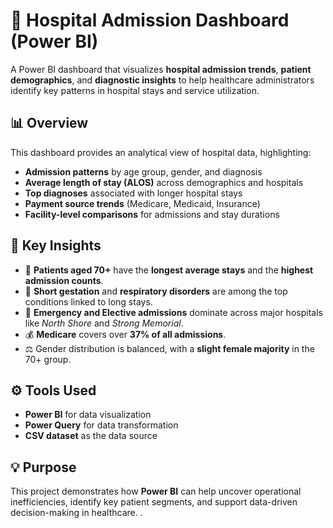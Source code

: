 # 🏥 Hospital Admission Dashboard (Power BI)
A Power BI dashboard that visualizes **hospital admission trends**, **patient demographics**, and **diagnostic insights** to help healthcare administrators identify key patterns in hospital stays and service utilization.

## 📊 Overview
This dashboard provides an analytical view of hospital data, highlighting:
- **Admission patterns** by age group, gender, and diagnosis  
- **Average length of stay (ALOS)** across demographics and hospitals  
- **Top diagnoses** associated with longer hospital stays  
- **Payment source trends** (Medicare, Medicaid, Insurance)  
- **Facility-level comparisons** for admissions and stay durations  

## 🧠 Key Insights
- 👵 **Patients aged 70+** have the **longest average stays** and the **highest admission counts**.  
- 👶 **Short gestation** and **respiratory disorders** are among the top conditions linked to long stays.  
- 🏥 **Emergency and Elective admissions** dominate across major hospitals like *North Shore* and *Strong Memorial*.  
- 💰 **Medicare** covers over **37% of all admissions**.  
- ⚖️ Gender distribution is balanced, with a **slight female majority** in the 70+ group.

## ⚙️ Tools Used
- **Power BI** for data visualization  
- **Power Query** for data transformation  
- **CSV dataset** as the data source  

## 💡 Purpose
This project demonstrates how **Power BI** can help uncover operational inefficiencies, identify key patient segments, and support data-driven decision-making in healthcare.
.
